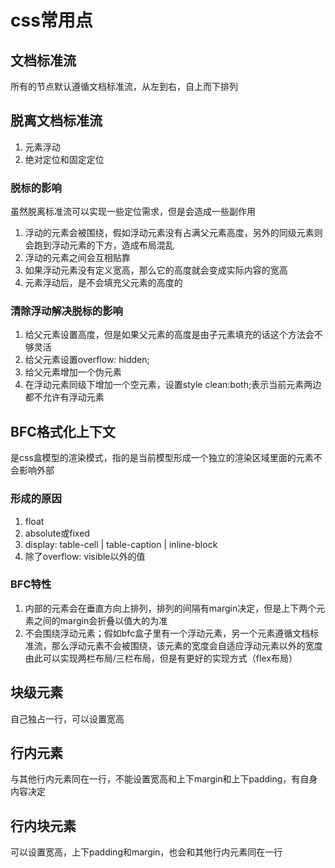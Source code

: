 # css常用点

## 文档标准流
所有的节点默认遵循文档标准流，从左到右，自上而下排列

## 脱离文档标准流
1. 元素浮动
2. 绝对定位和固定定位

### 脱标的影响
虽然脱离标准流可以实现一些定位需求，但是会造成一些副作用
1. 浮动的元素会被围绕，假如浮动元素没有占满父元素高度，另外的同级元素则会跑到浮动元素的下方，造成布局混乱
2. 浮动的元素之间会互相贴靠
3. 如果浮动元素没有定义宽高，那么它的高度就会变成实际内容的宽高
4. 元素浮动后，是不会填充父元素的高度的

### 清除浮动解决脱标的影响
1. 给父元素设置高度，但是如果父元素的高度是由子元素填充的话这个方法会不够灵活
2. 给父元素设置overflow: hidden;
3. 给父元素增加一个伪元素
4. 在浮动元素同级下增加一个空元素，设置style clean:both;表示当前元素两边都不允许有浮动元素

## BFC格式化上下文
是css盒模型的渲染模式，指的是当前模型形成一个独立的渲染区域里面的元素不会影响外部

### 形成的原因
1. float
2. absolute或fixed
3. display: table-cell | table-caption | inline-block
4. 除了overflow: visible以外的值

### BFC特性
1. 内部的元素会在垂直方向上排列，排列的间隔有margin决定，但是上下两个元素之间的margin会折叠以值大的为准
2. 不会围绕浮动元素；假如bfc盒子里有一个浮动元素，另一个元素遵循文档标准流，那么浮动元素不会被围绕，该元素的宽度会自适应浮动元素以外的宽度
   由此可以实现两栏布局/三栏布局，但是有更好的实现方式（flex布局）

## 块级元素
自己独占一行，可以设置宽高
## 行内元素
与其他行内元素同在一行，不能设置宽高和上下margin和上下padding，有自身内容决定
## 行内块元素
可以设置宽高，上下padding和margin，也会和其他行内元素同在一行